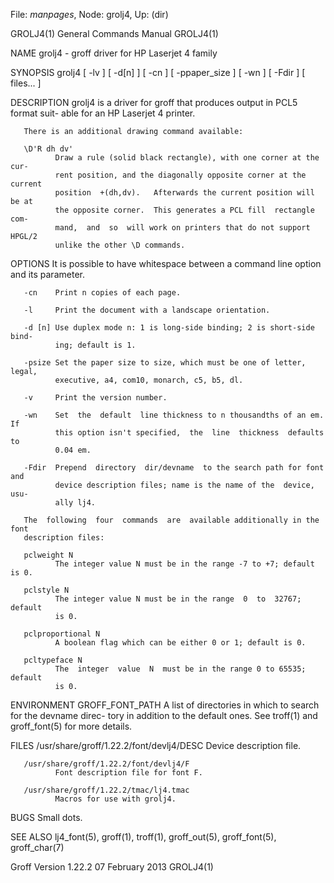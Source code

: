 File: *manpages*,  Node: grolj4,  Up: (dir)

GROLJ4(1)                   General Commands Manual                  GROLJ4(1)



NAME
       grolj4 - groff driver for HP Laserjet 4 family

SYNOPSIS
       grolj4 [ -lv ] [ -d[n] ] [ -cn ] [ -ppaper_size ] [ -wn ] [ -Fdir ]
              [ files... ]

DESCRIPTION
       grolj4 is a driver for groff that produces output in PCL5 format  suit-
       able for an HP Laserjet 4 printer.

       There is an additional drawing command available:

       \D'R dh dv'
              Draw a rule (solid black rectangle), with one corner at the cur-
              rent position, and the diagonally opposite corner at the current
              position  +(dh,dv).   Afterwards the current position will be at
              the opposite corner.  This generates a PCL fill  rectangle  com-
              mand,  and  so  will work on printers that do not support HPGL/2
              unlike the other \D commands.

OPTIONS
       It is possible to have whitespace between a command line option and its
       parameter.

       -cn    Print n copies of each page.

       -l     Print the document with a landscape orientation.

       -d [n] Use duplex mode n: 1 is long-side binding; 2 is short-side bind-
              ing; default is 1.

       -psize Set the paper size to size, which must be one of letter,  legal,
              executive, a4, com10, monarch, c5, b5, dl.

       -v     Print the version number.

       -wn    Set  the  default  line thickness to n thousandths of an em.  If
              this option isn't specified,  the  line  thickness  defaults  to
              0.04 em.

       -Fdir  Prepend  directory  dir/devname  to the search path for font and
              device description files; name is the name of the  device,  usu-
              ally lj4.

       The  following  four  commands  are  available additionally in the font
       description files:

       pclweight N
              The integer value N must be in the range -7 to +7; default is 0.

       pclstyle N
              The integer value N must be in the range  0  to  32767;  default
              is 0.

       pclproportional N
              A boolean flag which can be either 0 or 1; default is 0.

       pcltypeface N
              The  integer  value  N  must be in the range 0 to 65535; default
              is 0.

ENVIRONMENT
       GROFF_FONT_PATH
              A list of directories in which to search for the devname  direc-
              tory  in  addition  to  the  default  ones.   See  troff(1)  and
              groff_font(5) for more details.

FILES
       /usr/share/groff/1.22.2/font/devlj4/DESC
              Device description file.

       /usr/share/groff/1.22.2/font/devlj4/F
              Font description file for font F.

       /usr/share/groff/1.22.2/tmac/lj4.tmac
              Macros for use with grolj4.

BUGS
       Small dots.

SEE ALSO
       lj4_font(5),   groff(1),   troff(1),    groff_out(5),    groff_font(5),
       groff_char(7)



Groff Version 1.22.2           07 February 2013                      GROLJ4(1)
